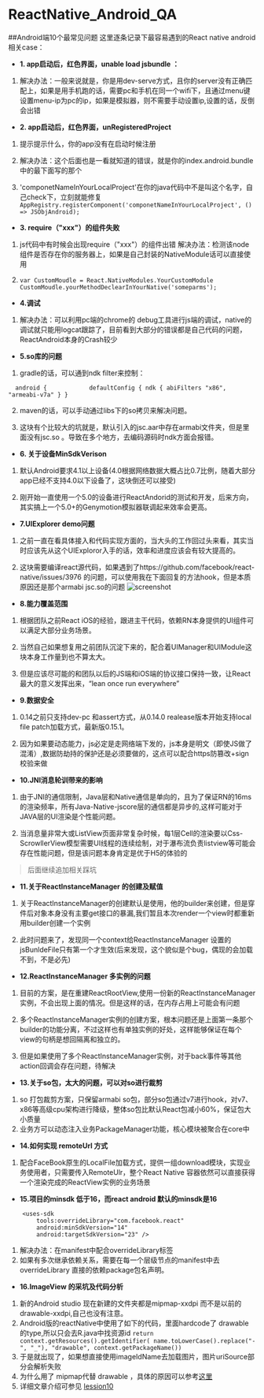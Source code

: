 # ReactNative_Android_QA

##Android端10个最常见问题
这里逐条记录下最容易遇到的React native android 相关case：

* **1. app启动后，红色界面，unable load jsbundle ：**

1. 解决办法：一般来说就是，你是用dev-serve方式，且你的server没有正确匹配上，如果是用手机跑的话，需要pc和手机在同一个wifi下，且通过menu键设置menu-ip为pc的ip，如果是模拟器，则不需要手动设置ip,设置的话，反倒会出错

* **2. app启动后，红色界面，unRegisteredProject**

1. 提示提示什么，你的app没有在启动时候注册

2. 解决办法：这个后面也是一看就知道的错误，就是你的index.android.bundle中的最下面写的那个 

3. 'componetNameInYourLocalProject'在你的java代码中不是叫这个名字，自己check下，立刻就能修复
`AppRegistry.registerComponent('componetNameInYourLocalProject', () => JSObjAndroid);`

* **3. require（"xxx"）的组件失败**

1. js代码中有时候会出现require（"xxx"）的组件出错
解决办法：检测该node组件是否存在你的服务器上，如果是自己封装的NativeModule话可以直接使用

2. `var CustomMoudle = React.NativeModules.YourCustomModule
CustomMoudle.yourMethodDeclearInYourNative('someparms');`

* **4.调试**

1. 解决办法：可以利用pc端的chrome的 debug工具进行js端的调试，native的调试就只能用logcat跟踪了，目前看到大部分的错误都是自己代码的问题，ReactAndroid本身的Crash较少

* **5.so库的问题**

1. gradle的话，可以通到ndk filter来控制：

`	android {        	
        	defaultConfig {
	    	     ndk {
	 	     abiFilters "x86", "armeabi-v7a"
	            }
         }         `


2. maven的话，可以手动通过libs下的so拷贝来解决问题。

3. 这块有个比较大的坑就是，默认引入的jsc.aar中存在armabi文件夹，但是里面没有jsc.so 。导致在多个地方，去编码源码时ndk方面会报错。

* **6. 关于设备MinSdkVerison**

1. 默认Android要求4.1以上设备(4.0根据网络数据大概占比0.7比例，随着大部分app已经不支持4.0以下设备了，这块倒还可以接受)

2. 刚开始一直使用一个5.0的设备进行ReactAndorid的测试和开发，后来方向，其实搞上一个5.0+的Genymotion模拟器联调起来效率会更高。

* **7.UIExplorer demo问题**

1. 之前一直在看具体接入和代码实现方面的，当大头的工作回过头来看，其实当时应该先从这个UIExploror入手的话，效率和进度应该会有较大提高的。

2. 这块需要编译react源代码，如果遇到了https://github.com/facebook/react-native/issues/3976 的问题，可以使用我在下面回复的方法hook，但是本质原因还是那个armabi jsc.so的问题
![screenshot](http://img4.tbcdn.cn/L1/461/1/dfda3ab17e79df68f00b2ae2c18c24be062186c9)



* **8.能力覆盖范围**

1. 根据团队之前React iOS的经验，跟进主干代码，依赖RN本身提供的UI组件可以满足大部分业务场景。

2. 当然自己如果想复用之前团队沉淀下来的，配合着UIManager和UIModule这块本身工作量到也不算太大。

3. 但是应该尽可能的和团队以后的JS端和iOS端的协议接口保持一致，让React最大的意义发挥出来，“lean once run everywhere”

* **9.数据安全**

1. 0.14之前只支持dev-pc 和assert方式，从0.14.0 realease版本开始支持local file patch加载方式，最新版0.15.1。

2. 因为如果要动态能力，js必定是走网络端下发的，js本身是明文（即使JS做了混淆）,数据防劫持的保护还是必须要做的，这点可以配合https防篡改+sign校验来做

* **10.JNI消息轮训带来的影响**

1. 由于JNI的通信限制，Java层和Native通信是单向的，且为了保证RN的16ms的渲染频率，所有Java-Native-jscore层的通信都是异步的,这样可能对于JAVA层的UI渲染是个性能问题。

2. 当消息量非常大或ListView页面非常复杂时候，每1层Cell的渲染要以Css-ScrowllerView模型需要UI线程的连续绘制，对于瀑布流负责listview等可能会存在性能问题，但是该问题本身肯定是优于H5的体验的

> 后面继续追加相关踩坑

* **11.关于ReactInstanceManager 的创建及赋值**


1. 关于ReactInstanceManager的创建默认是使用，他的builder来创建，但是穿件后对象本身没有主要get接口的暴漏,我们暂且本次render一个view时都重新用builder创建一个实例

2. 此时问题来了，发现同一个context给ReactInstanceManager 设置的jsBunldeFile只有第一个才生效(后来发现，这个貌似是个bug，偶现的会加载不到，不是必先)

* **12.ReactInstanceManager 多实例的问题**

1. 目前的方案，是在重建ReactRootView,使用一份新的ReactInstanceManager实例，不会出现上面的情况。但是这样的话，在内存占用上可能会有问题

2. 多个ReactInstanceManager实例的创建方案，根本问题还是上面第一条那个builder的功能分离，不过这样也有单独实例的好处，这样能够保证在每个view的句柄是想回隔离和独立的。

3. 但是如果使用了多个ReactInstanceManager实例，对于back事件等其他action回调会存在问题，待解决


* **13.关于so包，太大的问题，可以对so进行裁剪**
1. so 打包裁剪方案，只保留armabi so包，部分so包通过v7进行hook，对v7、x86等高级cpu架构进行降级，整体so包比默认React包减小60%，保证包大小质量
2. 业务方可以动态注入业务PackageManager功能，核心模块被聚合在core中

* **14.如何实现 remoteUrl 方式**
1. 配合FaceBook原生的LocalFile加载方式，提供一组download模块，实现业务使用者，只需要传入RemoteUlr，整个React Native 容器依然可以直接获得一个渲染完成的ReactView实例的业务场景

* **15.项目的minsdk 低于16，而react android 默认的minsdk是16**
```
    <uses-sdk
        tools:overrideLibrary="com.facebook.react"
        android:minSdkVersion="14"
        android:targetSdkVersion="23" />
```
1. 解决办法：在manifest中配合overrideLibrary标签
2. 如果有多次继承依赖关系，需要在每一个层级节点的manifest中去overrideLibrary 直接的依赖package包名声明。

* **16.ImageView 的采坑及代码分析**

1. 新的Android studio 现在新建的文件夹都是mipmap-xxdpi 而不是以前的drawable-xxdpi,自己也没有注意。
2. Android版的reactNative中使用了如下的代码，里面hardcode了 drawable 的type,所以只会去R.java中找资源id
`return context.getResources().getIdentifier(
name.toLowerCase().replace("-", "_"),
"drawable",
context.getPackageName())`
3. 于是就出现了，如果想直接使用imageIdName去加载图片，图片uriSource部分会解析失败
4. 为什么用了 mipmap代替 drawable ，具体的原因可以参考[这里](http://segmentfault.com/q/1010000002603418)
5. 详细文章介绍可参见 [lession10](https://github.com/yipengmu/react-native-android-lession/blob/master/lession10.ImageView%20%E4%BD%BF%E7%94%A8%E9%87%87%E5%9D%91.md)

